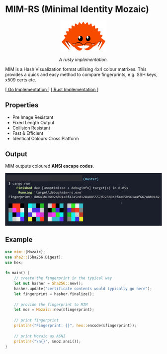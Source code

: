 # MIM-RS (Minimal Identity Mozaic)

<div align="center">
	<img width="150px" src=".github/rust.svg" />
	
*A rusty implementation.*
</div>


MIM is a Hash Visualization format utilising 4x4 colour matrixes. This provides a quick and easy method to compare fingerprints, e.g. SSH keys, x509 certs etc.

[\[ Go Implementation \]](https://github.com/go-compile/mim)
[\[ Rust Implementation \]](https://github.com/go-compile/mim-rs)

## Properties
- Pre Image Resistant
- Fixed Length Output
- Collision Resistant
- Fast & Efficient
- Identical Colours Cross Platform

## Output

MIM outputs coloured **ANSI escape codes**.

![Mim Rust Image](.github/mim.png)

## Example

```rust
use mim::{Mozaic};
use sha2::{Sha256,Digest};
use hex;

fn main() {
	// create the fingerprint in the typical way
	let mut hasher = Sha256::new();
    hasher.update("certificate contents would typically go here");
    let fingerprint = hasher.finalize();

	// provide the fingerprint to MIM
    let moz = Mozaic::new(&fingerprint);

	// print fingerprint
    println!("Fingerprint: {}", hex::encode(&fingerprint));

	// print Mozaic as ASNI
    println!("\n{}", &moz.ansi());
}
```